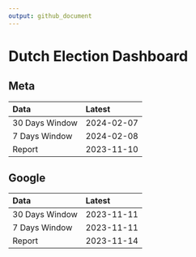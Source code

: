 ```yaml
---
output: github_document
---
```


# Dutch Election Dashboard



## Meta


|Data           |Latest     |
|:--------------|:----------|
|30 Days Window |2024-02-07 |
|7 Days Window  |2024-02-08 |
|Report         |2023-11-10 |

## Google


|Data           |Latest     |
|:--------------|:----------|
|30 Days Window |2023-11-11 |
|7 Days Window  |2023-11-11 |
|Report         |2023-11-14 |
